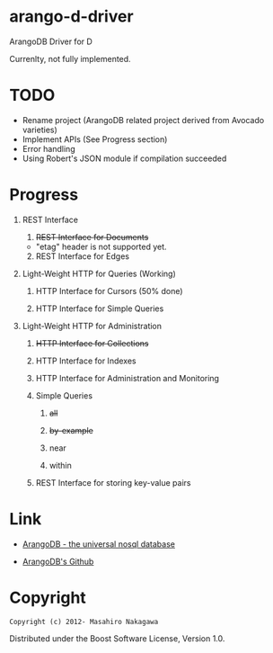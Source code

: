 arango-d-driver
================

ArangoDB Driver for D

Currenlty, not fully implemented.

# TODO

* Rename project (ArangoDB related project derived from Avocado varieties)
* Implement APIs (See Progress section)
* Error handling
* Using Robert's JSON module if compilation succeeded

# Progress

1. REST Interface

    1. <del>REST Interface for Documents</del>
      * "etag" header is not supported yet.

    2. REST Interface for Edges

2. Light-Weight HTTP for Queries (Working)

    1. HTTP Interface for Cursors (50% done)

    2. HTTP Interface for Simple Queries

3. Light-Weight HTTP for Administration

    1. <del>HTTP Interface for Collections</del>

    2. HTTP Interface for Indexes

    3. HTTP Interface for Administration and Monitoring

    4. Simple Queries

        1. <del>all</del>

        2. <del>by-example</del>
        
        3. near

        4. within

    5. REST Interface for storing key-value pairs

# Link

* [ArangoDB - the universal nosql database](http://www.arangodb.org/)

* [ArangoDB's Github](https://github.com/triAGENS/AvocadoDB)

# Copyright

    Copyright (c) 2012- Masahiro Nakagawa

Distributed under the Boost Software License, Version 1.0.
